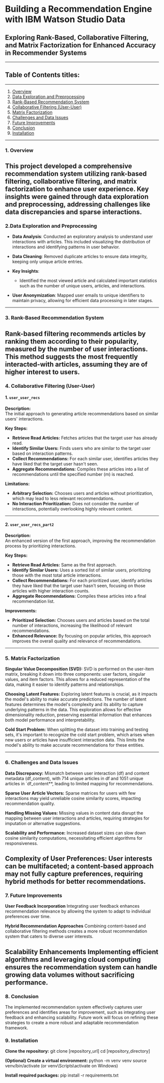 # Building a Recommendation Engine with IBM Watson Studio Data
## Exploring Rank-Based, Collaborative Filtering, and Matrix Factorization for Enhanced Accuracy in Recommender Systems
---

## Table of Contents titles:
---
1. [Overview](#overview)
2. [Data Exploration and Preprocessing](#Data-Exploration-and-Preprocessing)
3. [Rank-Based Recommendation System](#Rank-Based-Recommendation-System)
4. [Collaborative Filtering (User-User)](#Collaborative-Filtering-(User-User))
5. [Matrix Factorization](#Matrix-Factorization)
6. [Challenges and Data Issues](#Cahllenges-and-Data-Issues)
7. [Future Improvements](#Known-Issues-and*Future-Improvements)
8. [Conclusion](Conlusion)
9. [Installation](Installation)

---

### 1. Overview
This project developed a comprehensive recommendation system utilizing rank-based filtering, collaborative filtering, and matrix factorization to enhance user experience. Key insights were gained through data exploration and preprocessing, addressing challenges like data discrepancies and sparse interactions.
---

### 2.Data Exploration and Preprocessing

- **Data Analysis**: Conducted an exploratory analysis to understand user interactions with articles. This included visualizing the distribution of interactions and identifying patterns in user behavior.
  
- **Data Cleaning**: Removed duplicate articles to ensure data integrity, keeping only unique article entries.
  
- **Key Insights**:
  - Identified the most viewed article and calculated important statistics such as the number of unique users, articles, and interactions.

- **User Anonymization**: Mapped user emails to unique identifiers to maintain privacy, allowing for efficient data processing in later stages.

---
### 3. Rank-Based Recommendation System

Rank-based filtering recommends articles by ranking them according to their popularity, measured by the number of user interactions. This method suggests the most frequently interacted-with articles, assuming they are of higher interest to users.
---

### 4. Collaborative Filtering (User-User)
#### 1. `user_user_recs`

**Description:**  
The initial approach to generating article recommendations based on similar users' interactions.

**Key Steps:**
- **Retrieve Read Articles:** Fetches articles that the target user has already read.
- **Identify Similar Users:** Finds users who are similar to the target user based on interaction patterns.
- **Collect Recommendations:** For each similar user, identifies articles they have liked that the target user hasn't seen.
- **Aggregate Recommendations:** Compiles these articles into a list of recommendations until the specified number (m) is reached.

**Limitations:**
- **Arbitrary Selection:** Chooses users and articles without prioritization, which may lead to less relevant recommendations.
- **No Interaction Prioritization:** Does not consider the number of interactions, potentially overlooking highly relevant content.

---

#### 2. `user_user_recs_part2`

**Description:**  
An enhanced version of the first approach, improving the recommendation process by prioritizing interactions.

**Key Steps:**
- **Retrieve Read Articles:** Same as the first approach.
- **Identify Similar Users:** Uses a sorted list of similar users, prioritizing those with the most total article interactions.
- **Collect Recommendations:** For each prioritized user, identify articles they have liked that the target user hasn't seen, focusing on those articles with higher interaction counts.
- **Aggregate Recommendations:** Compiles these articles into a final recommendation list.

**Improvements:**
- **Prioritized Selection:** Chooses users and articles based on the total number of interactions, increasing the likelihood of relevant recommendations.
- **Enhanced Relevance:** By focusing on popular articles, this approach improves the overall quality and relevance of recommendations.

---
### 5. Matrix Factorization

**Singular Value Decomposition (SVD):** SVD is performed on the user-item matrix, breaking it down into three components: user factors, singular values, and item factors. This allows for a reduced representation of the data, making it easier to identify patterns and relationships.

**Choosing Latent Features:** Exploring latent features is crucial, as it impacts the model's ability to make accurate predictions. The number of latent features determines the model's complexity and its ability to capture underlying patterns in the data. This exploration allows for effective dimensionality reduction, preserving essential information that enhances both model performance and interpretability.

**Cold Start Problem:** When splitting the dataset into training and testing sets, it's important to recognize the cold start problem, which arises when new users or articles have insufficient interaction data. This limits the model's ability to make accurate recommendations for these entities.

---
### 6. Challenges and Data Issues

**Data Discrepancy:** Mismatch between user interaction (df) and content metadata (df_content), with 714 unique articles in df and 1051 unique articles in `df_content**, leading to limited mapping for recommendations.

**Sparse User Article Vectors:** Sparse matrices for users with few interactions may yield unreliable cosine similarity scores, impacting recommendation quality.

**Handling Missing Values:** Missing values in content data disrupt the mapping between user interactions and articles, requiring strategies for imputation or alternative suggestions.

**Scalability and Performance:** Increased dataset sizes can slow down cosine similarity computations, necessitating efficient algorithms for responsiveness.

**Complexity of User Preferences:** User interests can be multifaceted; a content-based approach may not fully capture preferences, requiring hybrid methods for better recommendations.
---
### 7. Future Improvements
**User Feedback Incorporation**
Integrating user feedback enhances recommendation relevance by allowing the system to adapt to individual preferences over time.

**Hybrid Recommendation Approaches**
Combining content-based and collaborative filtering methods creates a more robust recommendation system that caters to diverse user interests.

**Scalability Enhancements**
Implementing efficient algorithms and leveraging cloud computing ensures the recommendation system can handle growing data volumes without sacrificing performance.
---
### 8. Conclusion
The implemented recommendation system effectively captures user preferences and identifies areas for improvement, such as integrating user feedback and enhancing scalability. Future work will focus on refining these strategies to create a more robust and adaptable recommendation framework.
### 9. Installation
**Clone the repository:**
git clone [repository_url]
cd [repository_directory]

**(Optional) Create a virtual environment:**
python -m venv venv
source venv/bin/activate (or venv\Scripts\activate on Windows)

**Install required packages:**
pip install -r requirements.txt




